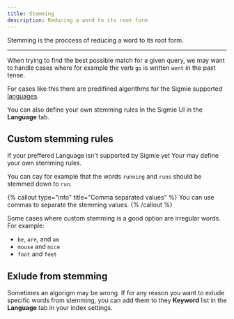 ```yaml
---
title: Stemming
description: Reducing a word to its root form
---
```


Stemming is the proccess of reducing a word to its root form.

---

When trying to find the best possible match for a given query, we may want
to handle cases where for example the verb `go` is written `went` in the past tense.

For cases like this there are predifined algorithms for the Sigmie supported [languages](/docs/indices/languages).

You can also define your own stemming rules in the Sigmie UI in the **Language** tab.

## Custom stemming rules

If your preffered Language isn't supported by Sigmie yet Your may define your
own stemming rules.

You can cay for example that the words `running` and `runs` should be stemmed down to `run`.

{% callout type="info" title="Comma separated values" %}
You can use commas to separate the stemming values.
{% /callout %}

Some cases where custom stemming is a good option are irregular words.
For example:

- `be`, `are`, and `am`
- `mouse` and `mice`
- `foot` and `feet`

## Exlude from stemming

Sometimes an algorigm may be wrong. If for any reason you want to exlude
specific words from stemming, you can add them to they **Keyword** list in the
**Language** tab in your index settings.
